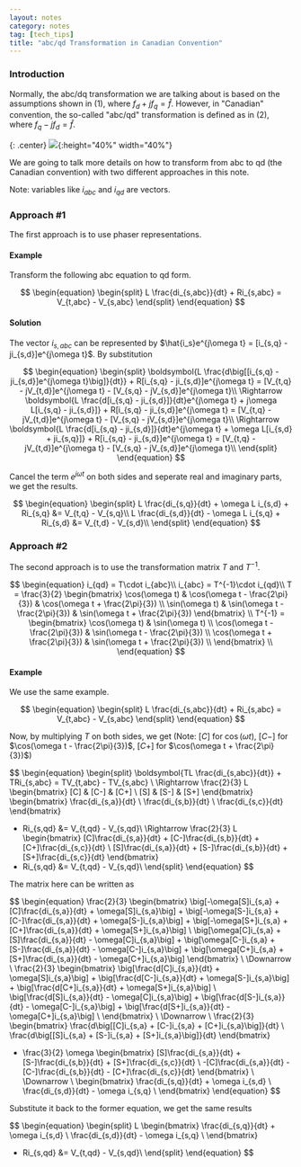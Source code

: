 ```yaml
---
layout: notes
category: notes
tag: [tech_tips]
title: "abc/qd Transformation in Canadian Convention"
---
```


### Introduction

Normally, the abc/dq transformation we are talking about is based on the assumptions shown in (1), where $f_d + jf_q = \hat{f}$. However, in "Canadian" convention, the so-called "abc/qd" transformation is defined as in (2), where $f_q - jf_d = \hat{f}$.

{: .center}
![](https://ambaboo-github-io-assets.s3.amazonaws.com/2018-03-09-abc-qd-fig1.jpg){:height="40%" width="40%"}

We are going to talk more details on how to transform from abc to qd (the Canadian convention) with two different approaches in this note. 

Note: variables like $i_{abc}$ and $i_{qd}$ are vectors.

### Approach #1

The first approach is to use phaser representations.

#### Example

Transform the following abc equation to qd form.

$$
\begin{equation}
\begin{split}
L \frac{di_{s,abc}}{dt} + Ri_{s,abc} = V_{t,abc} - V_{s,abc}
\end{split}
\end{equation}
$$

#### Solution

The vector $i_{s,abc}$ can be represented by $\hat{i_s}e^{j\omega t} = [i_{s,q} - ji_{s,d}]e^{j\omega t}$. By substitution

$$
\begin{equation}
\begin{split}
\boldsymbol{L \frac{d\big[[i_{s,q} - ji_{s,d}]e^{j\omega t}\big]}{dt}} + R[i_{s,q} - ji_{s,d}]e^{j\omega t} = [V_{t,q} - jV_{t,d}]e^{j\omega t} - [V_{s,q} - jV_{s,d}]e^{j\omega t}\\
\Rightarrow \boldsymbol{L \frac{d[i_{s,q} - ji_{s,d}]}{dt}e^{j\omega t} + j\omega L[i_{s,q} - ji_{s,d}]} + R[i_{s,q} - ji_{s,d}]e^{j\omega t} = [V_{t,q} - jV_{t,d}]e^{j\omega t} - [V_{s,q} - jV_{s,d}]e^{j\omega t}\\
\Rightarrow \boldsymbol{L \frac{d[i_{s,q} - ji_{s,d}]}{dt}e^{j\omega t} + \omega L[i_{s,d} + ji_{s,q}]} + R[i_{s,q} - ji_{s,d}]e^{j\omega t} = [V_{t,q} - jV_{t,d}]e^{j\omega t} - [V_{s,q} - jV_{s,d}]e^{j\omega t}\\
\end{split}
\end{equation}
$$

Cancel the term $e^{j\omega t}$ on both sides and seperate real and imaginary parts, we get the results.

$$
\begin{equation}
\begin{split}
L \frac{di_{s,q}}{dt} + \omega L i_{s,d} + Ri_{s,q} &= V_{t,q} - V_{s,q}\\
L \frac{di_{s,d}}{dt} - \omega L i_{s,q} + Ri_{s,d} &= V_{t,d} - V_{s,d}\\
\end{split}
\end{equation}
$$

### Approach #2

The second approach is to use the transformation matrix $T$ and $T^{-1}$.

$$
\begin{equation}
i_{qd} = T\cdot i_{abc}\\
i_{abc} = T^{-1}\cdot i_{qd}\\
T = \frac{3}{2}
\begin{bmatrix}
    \cos(\omega t) & \cos(\omega t - \frac{2\pi}{3}) & \cos(\omega t  + \frac{2\pi}{3}) \\
    \sin(\omega t) & \sin(\omega t - \frac{2\pi}{3}) & \sin(\omega t  + \frac{2\pi}{3})
\end{bmatrix} \\
T^{-1} =
\begin{bmatrix}
    \cos(\omega t) & \sin(\omega t) \\
    \cos(\omega t - \frac{2\pi}{3}) & \sin(\omega t - \frac{2\pi}{3})  \\
    \cos(\omega t  + \frac{2\pi}{3}) & \sin(\omega t  + \frac{2\pi}{3}) \\
\end{bmatrix} \\
\end{equation}
$$

#### Example

We use the same example.

$$
\begin{equation}
\begin{split}
L \frac{di_{s,abc}}{dt} + Ri_{s,abc} = V_{t,abc} - V_{s,abc}
\end{split}
\end{equation}
$$

Now, by multiplying $T$ on both sides, we get (Note: $[C]$ for $\cos(\omega t)$, $[C-]$ for $\cos(\omega t - \frac{2\pi}{3})$, $[C+]$ for $\cos(\omega t + \frac{2\pi}{3})$)

$$
\begin{equation}
\begin{split}
\boldsymbol{TL \frac{di_{s,abc}}{dt}} + TRi_{s,abc} = TV_{t,abc} - TV_{s,abc} \\
\Rightarrow \frac{2}{3} L
\begin{bmatrix}
    [C] & [C-] & [C+] \\
    [S] & [S-] & [S+]
\end{bmatrix}
\begin{bmatrix}
    \frac{di_{s,a}}{dt} \\
    \frac{di_{s,b}}{dt} \\
    \frac{di_{s,c}}{dt}
\end{bmatrix}
+ Ri_{s,qd} &= V_{t,qd} - V_{s,qd}\\
\Rightarrow \frac{2}{3} L
\begin{bmatrix}
    [C]\frac{di_{s,a}}{dt} + [C-]\frac{di_{s,b}}{dt} + [C+]\frac{di_{s,c}}{dt} \\
    [S]\frac{di_{s,a}}{dt} + [S-]\frac{di_{s,b}}{dt} + [S+]\frac{di_{s,c}}{dt}
\end{bmatrix}
+ Ri_{s,qd} &= V_{t,qd} - V_{s,qd}\\
\end{split}
\end{equation}
$$

The matrix here can be written as

$$
\begin{equation}
\frac{2}{3}
\begin{bmatrix}
    \big[-\omega[S]i_{s,a} + [C]\frac{di_{s,a}}{dt} + \omega[S]i_{s,a}\big] + \big[-\omega[S-]i_{s,a} + [C-]\frac{di_{s,a}}{dt} + \omega[S-]i_{s,a}\big] + \big[-\omega[S+]i_{s,a} + [C+]\frac{di_{s,a}}{dt} + \omega[S+]i_{s,a}\big] \\
    \big[\omega[C]i_{s,a} + [S]\frac{di_{s,a}}{dt} - \omega[C]i_{s,a}\big] +
    \big[\omega[C-]i_{s,a} + [S-]\frac{di_{s,a}}{dt} - \omega[C-]i_{s,a}\big] +
    \big[\omega[C+]i_{s,a} + [S+]\frac{di_{s,a}}{dt} - \omega[C+]i_{s,a}\big]
\end{bmatrix}
\\
\Downarrow
\\
\frac{2}{3}
\begin{bmatrix}
    \big[\frac{d[C]i_{s,a}}{dt} + \omega[S]i_{s,a}\big] +
    \big[\frac{d[C-]i_{s,a}}{dt} + \omega[S-]i_{s,a}\big] +
    \big[\frac{d[C+]i_{s,a}}{dt} + \omega[S+]i_{s,a}\big] \\
    \big[\frac{d[S]i_{s,a}}{dt} - \omega[C]i_{s,a}\big] +
    \big[\frac{d[S-]i_{s,a}}{dt} - \omega[C-]i_{s,a}\big] +
    \big[\frac{d[S+]i_{s,a}}{dt} - \omega[C+]i_{s,a}\big] \\
\end{bmatrix}
\\
\Downarrow
\\
\frac{2}{3}
\begin{bmatrix}
    \frac{d\big[[C]i_{s,a} + [C-]i_{s,a} + [C+]i_{s,a}\big]}{dt} \\
    \frac{d\big[[S]i_{s,a} + [S-]i_{s,a} + [S+]i_{s,a}\big]}{dt}
\end{bmatrix}
+ \frac{3}{2} \omega
\begin{bmatrix}
    [S]\frac{di_{s,a}}{dt} + [S-]\frac{di_{s,b}}{dt} + [S+]\frac{di_{s,c}}{dt} \\
    -[C]\frac{di_{s,a}}{dt} - [C-]\frac{di_{s,b}}{dt} - [C+]\frac{di_{s,c}}{dt}
\end{bmatrix}
\\
\Downarrow
\\
\begin{bmatrix}
    \frac{di_{s,q}}{dt} + \omega i_{s,d} \\
    \frac{di_{s,d}}{dt} - \omega i_{s,q} \\
\end{bmatrix}
\end{equation}
$$

Substitute it back to the former equation, we get the same results

$$
\begin{equation}
\begin{split}
L
\begin{bmatrix}
    \frac{di_{s,q}}{dt} + \omega i_{s,d} \\
    \frac{di_{s,d}}{dt} - \omega i_{s,q} \\
\end{bmatrix}
+ Ri_{s,qd} &= V_{t,qd} - V_{s,qd}\\
\end{split}
\end{equation}
$$